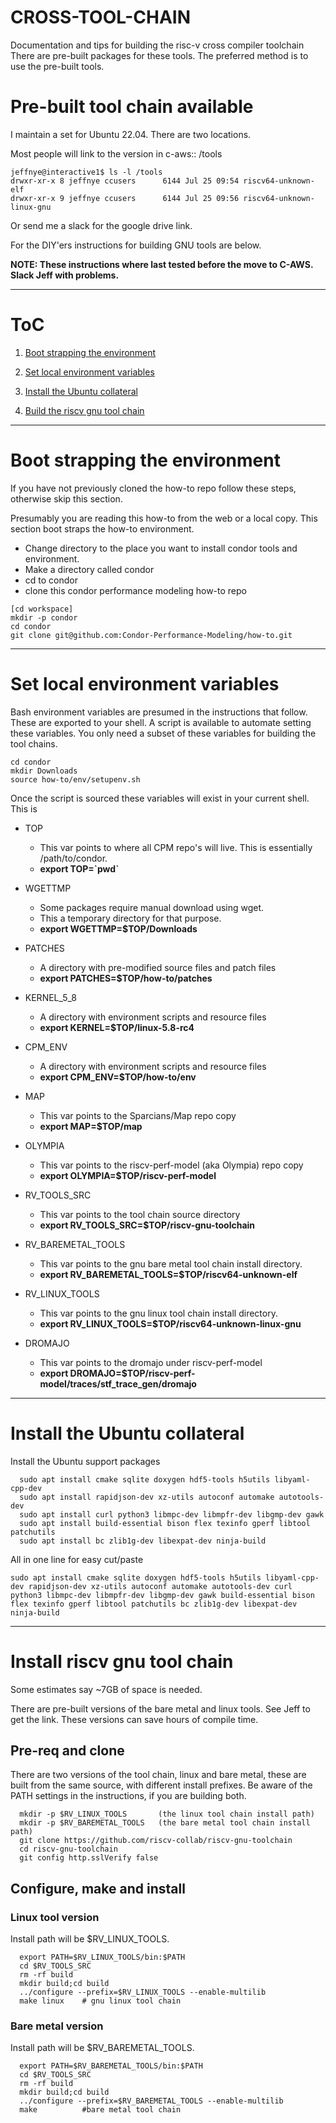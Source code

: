 # CROSS-TOOL-CHAIN
Documentation and tips for building the risc-v cross compiler toolchain
There are pre-built packages for these tools. The preferred method is to
use the pre-built tools.

# Pre-built tool chain available
I maintain a set for Ubuntu 22.04. There are two locations.

Most people will link to the version in c-aws:: /tools
```
jeffnye@interactive1$ ls -l /tools
drwxr-xr-x 8 jeffnye ccusers      6144 Jul 25 09:54 riscv64-unknown-elf
drwxr-xr-x 9 jeffnye ccusers      6144 Jul 25 09:56 riscv64-unknown-linux-gnu
```

Or send me a slack for the google drive link.

For the DIY'ers instructions for building GNU tools are below.

<b>
NOTE: These instructions where last tested before the move to C-AWS. 
Slack Jeff with problems.
</b>

--------------------------------------
# ToC

1. [Boot strapping the environment](#boot-strapping-the-environment)

1. [Set local environment variables](#set-local-environment-variables)

1. [Install the Ubuntu collateral](#install-the-ubuntu-collateral)

1. [Build the riscv gnu tool chain](#build-riscv-gnu-tool-chain)
    
--------------------------------------
# Boot strapping the environment

If you have not previously cloned the how-to repo follow these steps,
otherwise skip this section.

Presumably you are reading this how-to from the web or a local copy. This
section boot straps the how-to environment.

- Change directory to the place you want to install condor tools 
  and environment.
- Make a directory called condor
- cd to condor
- clone this condor performance modeling how-to repo


```
[cd workspace]
mkdir -p condor
cd condor
git clone git@github.com:Condor-Performance-Modeling/how-to.git
```
--------------------------------------
# Set local environment variables

Bash environment variables are presumed in the instructions that follow. 
These are exported to your shell. A script is available to automate setting 
these variables. You only need a subset of these variables for building the
tool chains.

```
cd condor
mkdir Downloads
source how-to/env/setupenv.sh
```

Once the script is sourced these variables will exist in your current shell. 
This is 

- TOP
    - This var points to where all CPM repo's will live. This is essentially /path/to/condor.
    - <b>export TOP=\`pwd\`</b>

- WGETTMP
    - Some packages require manual download using wget.
    - This a temporary directory for that purpose.
    - <b>export WGETTMP=$TOP/Downloads</b>

- PATCHES
    - A directory with pre-modified source files and patch files
    - <b>export PATCHES=$TOP/how-to/patches</b>

- KERNEL_5_8
    - A directory with environment scripts and resource files
    - <b>export KERNEL=$TOP/linux-5.8-rc4</b>

- CPM_ENV
    - A directory with environment scripts and resource files
    - <b>export CPM_ENV=$TOP/how-to/env</b>

- MAP
    - This var points to the Sparcians/Map repo copy
    - <b>export MAP=$TOP/map</b>

- OLYMPIA
    - This var points to the riscv-perf-model (aka Olympia) repo copy
    - <b>export OLYMPIA=$TOP/riscv-perf-model</b>

- RV_TOOLS_SRC
    - This var points to the tool chain source directory
    - <b>export RV_TOOLS_SRC=$TOP/riscv-gnu-toolchain</b>

- RV_BAREMETAL_TOOLS
    - This var points to the gnu bare metal tool chain install directory.
    - <b>export RV_BAREMETAL_TOOLS=$TOP/riscv64-unknown-elf</b>

- RV_LINUX_TOOLS
    - This var points to the gnu linux tool chain install directory.
    - <b>export RV_LINUX_TOOLS=$TOP/riscv64-unknown-linux-gnu</b>

- DROMAJO
    - This var points to the dromajo under riscv-perf-model
    - <b>export DROMAJO=$TOP/riscv-perf-model/traces/stf_trace_gen/dromajo</b>

--------------------------------------
# Install the Ubuntu collateral

Install the Ubuntu support packages

```
  sudo apt install cmake sqlite doxygen hdf5-tools h5utils libyaml-cpp-dev
  sudo apt install rapidjson-dev xz-utils autoconf automake autotools-dev 
  sudo apt install curl python3 libmpc-dev libmpfr-dev libgmp-dev gawk 
  sudo apt install build-essential bison flex texinfo gperf libtool patchutils 
  sudo apt install bc zlib1g-dev libexpat-dev ninja-build
```

All in one line for easy cut/paste

```
sudo apt install cmake sqlite doxygen hdf5-tools h5utils libyaml-cpp-dev rapidjson-dev xz-utils autoconf automake autotools-dev curl python3 libmpc-dev libmpfr-dev libgmp-dev gawk build-essential bison flex texinfo gperf libtool patchutils bc zlib1g-dev libexpat-dev ninja-build
```

--------------------------------------
# Install riscv gnu tool chain

Some estimates say ~7GB of space is needed.

There are pre-built versions of the bare metal and linux tools. See
Jeff to get the link. These versions can save hours of compile time.

## Pre-req and clone

There are two versions of the tool chain, linux and bare metal, these are
built from the same source, with different install prefixes. Be aware of the
PATH settings in the instructions, if you are building both.

```
  mkdir -p $RV_LINUX_TOOLS       (the linux tool chain install path)
  mkdir -p $RV_BAREMETAL_TOOLS   (the bare metal tool chain install path)
  git clone https://github.com/riscv-collab/riscv-gnu-toolchain
  cd riscv-gnu-toolchain
  git config http.sslVerify false
```

## Configure, make and install

### Linux tool version
Install path will be $RV_LINUX_TOOLS.

```
  export PATH=$RV_LINUX_TOOLS/bin:$PATH
  cd $RV_TOOLS_SRC
  rm -rf build
  mkdir build;cd build
  ../configure --prefix=$RV_LINUX_TOOLS --enable-multilib
  make linux    # gnu linux tool chain
```

### Bare metal version
Install path will be $RV_BAREMETAL_TOOLS.
```
  export PATH=$RV_BAREMETAL_TOOLS/bin:$PATH
  cd $RV_TOOLS_SRC
  rm -rf build
  mkdir build;cd build
  ../configure --prefix=$RV_BAREMETAL_TOOLS --enable-multilib
  make          #bare metal tool chain
```

